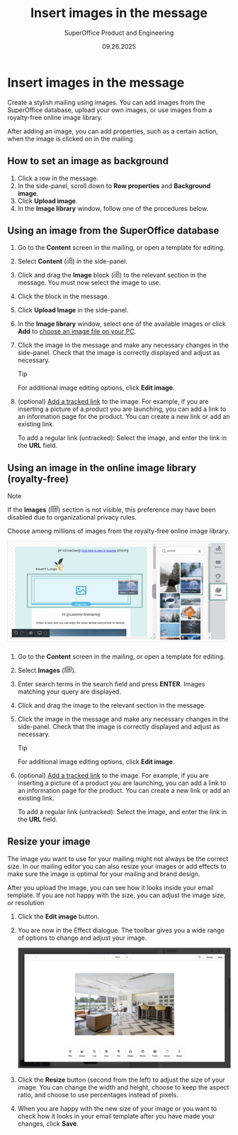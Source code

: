 ﻿---
uid: help-en-mailing-add-image
title: Insert images in the message
description: Using carefully chosen images in your mailings can make a powerful impact on your results. You can upload your own images, or use one of the millions of images powered by Unsplash, Pexels, Pixabay in the online image library.
keywords: Marketing, image
author: SuperOffice Product and Engineering
date: 09.26.2025
version: 10.5
content_type: howto
language: en
audience: person
audience_tooltip: SuperOffice Marketing
---

# Insert images in the message

Create a stylish mailing using images. You can add images from the SuperOffice database, upload your own images, or use images from a royalty-free online image library.

After adding an image, you can add properties, such as a certain action, when the image is clicked on in the mailing

## How to set an image as background

1. Click a row in the message.
2. In the side-panel, scroll down to **Row properties** and **Background image**.
3. Click **Upload image**.
4. In the **Image library** window, follow one of the procedures below.

## Using an image from the SuperOffice database

1. Go to the **Content** screen in the mailing, or open a template for editing.

2. Select **Content** (![icon][img1]) in the side-panel.

3. Click and drag the **Image** block (![icon][img1]) to the relevant section in the message. You must now select the image to use.

4. Click the block in the message.

5. Click **Upload Image** in the side-panel.

6. In the **Image library** window, select one of the available images or click **Add** to [choose an image file on your PC][1].

7. Click the image in the message and make any necessary changes in the side-panel. Check that the image is correctly displayed and adjust as necessary.

    > [!TIP]
    > For additional image editing options, click **Edit image**.

8. (optional) [Add a tracked link][2] to the image. For example, if you are inserting a picture of a product you are launching, you can add a link to an information page for the product. You can create a new link or add an existing link.

    To add a regular link (untracked): Select the image, and enter the link in the **URL** field.

## Using an image in the online image library (royalty-free)

> [!NOTE]
> If the **Images** (![icon][img2]) section is not visible, this preference may have been disabled due to organizational privacy rules.

Choose among millions of images from the royalty-free online image library.

![Insert image with drag and drop from the online image library -screenshot][img3]

1. Go to the **Content** screen in the mailing, or open a template for editing.

2. Select **Images** (![icon][img2]).

3. Enter search terms in the search field and press **ENTER**. Images matching your query are displayed.

4. Click and drag the image to the relevant section in the message.

5. Click the image in the message and make any necessary changes in the side-panel. Check that the image is correctly displayed and adjust as necessary.

    > [!TIP]
    > For additional image editing options, click **Edit image**.

6. (optional) [Add a tracked link][2] to the image. For example, if you are inserting a picture of a product you are launching, you can add a link to an information page for the product. You can create a new link or add an existing link.

    To add a regular link (untracked): Select the image, and enter the link in the **URL** field.

## Resize your image

The image you want to use for your mailing might not always be the correct size. In our mailing editor you can also resize your images or add effects to make sure the image is optimal for your mailing and brand design.

After you upload the image, you can see how it looks inside your email template. If you are not happy with the size, you can adjust the image size, or resolution

1. Click the **Edit image** button.

1. You are now in the Effect dialogue. The toolbar gives you a wide range of options to change and adjust your image.

    ![Click the Resize button to resize your image -screenshot][img6]

1. Click the **Resize** button (second from the left) to adjust the size of your image. You can change the width and height, choose to keep the aspect ratio, and choose to use percentages instead of pixels.

1. When you are happy with the new size of your image or you want to check how it looks in your email template after you have made your changes, click **Save**.

<!-- Referenced links -->
[1]: ../../learn/add-images.md
[2]: add-tracked-link-to-msg.md

<!-- Referenced images -->
[img1]: ../../../../media/icons/marketing-and-forms/side-panel-content-small.png
[img2]: ../../../../media/icons/marketing-and-forms/side-panel-images-small.png
[img3]: ../../../../media/loc/en/marketing/mailing-image-add-from-onlinelibrary.png
[img6]: ../../../../media/loc/en/marketing/edit-image.png
